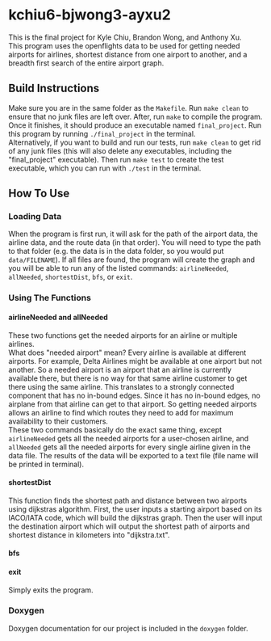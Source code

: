 # kchiu6-bjwong3-ayxu2
This is the final project for Kyle Chiu, Brandon Wong, and Anthony Xu. <br/>This program uses the openflights data to be used for getting needed airports for airlines, shortest distance from one airport to another, and a breadth first search of the entire airport graph. 

## Build Instructions
Make sure you are in the same folder as the `Makefile`. Run `make clean` to ensure that no junk files are left over. After, run `make` to compile the program. Once it finishes, it should produce an executable named `final_project`. Run this program by running `./final_project` in the terminal. <br/>
Alternatively, if you want to build and run our tests, run `make clean` to get rid of any junk files (this will also delete any executables, including the "final_project" executable). Then run `make test` to create the test executable, which you can run with `./test` in the terminal.

## How To Use
### Loading Data
When the program is first run, it will ask for the path of the airport data, the airline data, and the route data (in that order). You will need to type the path to that folder (e.g. the data is in the data folder, so you would put `data/FILENAME`). If all files are found, the program will create the graph and you will be able to run any of the listed commands: `airlineNeeded`, `allNeeded`, `shortestDist`, `bfs`, or `exit`.

### Using The Functions
#### airlineNeeded and allNeeded
These two functions get the needed airports for an airline or multiple airlines. <br/>
What does "needed airport" mean? Every airline is available at different airports. For example, Delta Airlines might be available at one airport but not another. So a needed airport is an airport that an airline is currently available there, but there is no way for that same airline customer to get there using the same airline. This translates to a strongly connected component that has no in-bound edges. Since it has no in-bound edges, no airplane from that airline can get to that airport. So getting needed airports allows an airline to find which routes they need to add for maximum availability to their customers.<br/>
These two commands basically do the exact same thing, except `airlineNeeded` gets all the needed airports for a user-chosen airline, and `allNeeded` gets all the needed airports for every single airline given in the data file. The results of the data will be exported to a text file (file name will be printed in terminal). 

#### shortestDist
This function finds the shortest path and distance between two airports using dijkstras algorithm. First, the user inputs a starting airport based on its IACO/IATA code, which will build the dijkstras graph. Then the user will input the destination airport which will output the shortest path of airports and shortest distance in kilometers into "dijkstra.txt".
#### bfs

#### exit
Simply exits the program. 

### Doxygen
Doxygen documentation for our project is included in the `doxygen` folder.
